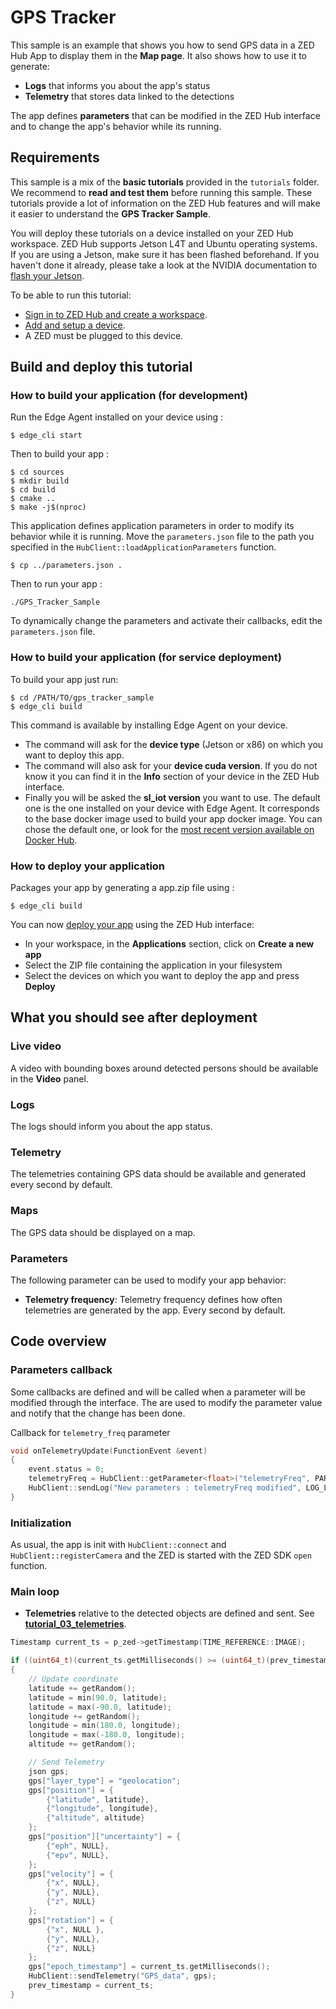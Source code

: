 # GPS Tracker

This sample is an example that shows you how to send GPS data in a ZED Hub App to display them in the **Map page**. It also shows how to use it to generate:

- **Logs** that informs you about the app's status
- **Telemetry** that stores data linked to the detections

The app defines **parameters** that can be modified in the ZED Hub interface and to change the app's behavior while its running.

## Requirements

This sample is a mix of the **basic tutorials** provided in the `tutorials` folder. We recommend to **read and test them** before running this sample. These tutorials provide a lot of information on the ZED Hub features and will make it easier to understand the **GPS Tracker Sample**.

You will deploy these tutorials on a device installed on your ZED Hub workspace. ZED Hub supports Jetson L4T and Ubuntu operating systems. If you are using a Jetson, make sure it has been flashed beforehand. If you haven't done it already, please take a look at the NVIDIA documentation to [flash your Jetson](https://docs.nvidia.com/sdk-manager/install-with-sdkm-jetson/index.html).

To be able to run this tutorial:

- [Sign in to ZED Hub and create a workspace](https://www.stereolabs.com/docs/cloud/overview/get-workspace/).
- [Add and setup a device](https://www.stereolabs.com/docs/cloud/overview/setup-device/).
- A ZED must be plugged to this device.

## Build and deploy this tutorial

### How to build your application (for development)

Run the Edge Agent installed on your device using :

```
$ edge_cli start
```

Then to build your app :

```
$ cd sources
$ mkdir build
$ cd build
$ cmake ..
$ make -j$(nproc)
```

This application defines application parameters in order to modify its behavior while it is running. Move the `parameters.json` file to the path you specified in the `HubClient::loadApplicationParameters` function.

```
$ cp ../parameters.json .
```

Then to run your app :

```
./GPS_Tracker_Sample
```

To dynamically change the parameters and activate their callbacks, edit the `parameters.json` file.

### How to build your application (for service deployment)

To build your app just run:

```
$ cd /PATH/TO/gps_tracker_sample
$ edge_cli build
```

This command is available by installing Edge Agent on your device.

- The command will ask for the **device type** (Jetson or x86) on which you want to deploy this app.
- The command will also ask for your **device cuda version**. If you do not know it you can find it in the **Info** section of your device in the ZED Hub interface.
- Finally you will be asked the **sl_iot version** you want to use. The default one is the one installed on your device with Edge Agent. It corresponds to the base docker image used to build your app docker image. You can chose the default one, or look for the [most recent version available on Docker Hub](https://hub.docker.com/r/stereolabs/iot/tags?page=1&ordering=last_updated).

### How to deploy your application

Packages your app by generating a app.zip file using :

```
$ edge_cli build
```

You can now [deploy your app](https://www.stereolabs.com/docs/cloud/applications/deployment/) using the ZED Hub interface:

- In your workspace, in the **Applications** section, click on **Create a new app**
- Select the ZIP file containing the application in your filesystem
- Select the devices on which you want to deploy the app and press **Deploy**

## What you should see after deployment

### Live video

A video with bounding boxes around detected persons should be available in the **Video** panel.

### Logs

The logs should inform you about the app status.

### Telemetry

The telemetries containing GPS data should be available and generated every second by default.

### Maps

The GPS data should be displayed on a map.

### Parameters

The following parameter can be used to modify your app behavior:

- **Telemetry frequency**: Telemetry frequency defines how often telemetries are generated by the app. Every second by default.

## Code overview

### Parameters callback

Some callbacks are defined and will be called when a parameter will be modified through the interface. The are used to modify the parameter value and notify that the change has been done.

Callback for `telemetry_freq` parameter

```c++
void onTelemetryUpdate(FunctionEvent &event)
{
    event.status = 0;
    telemetryFreq = HubClient::getParameter<float>("telemetryFreq", PARAMETER_TYPE::APPLICATION, telemetryFreq);
    HubClient::sendLog("New parameters : telemetryFreq modified", LOG_LEVEL::INFO);
}
```

### Initialization

As usual, the app is init with `HubClient::connect` and `HubClient::registerCamera` and the ZED is started with the ZED SDK `open` function.

### Main loop

- **Telemetries** relative to the detected objects are defined and sent. See [**tutorial_03_telemetries**](/tutorials/tutorial_03_telemetries/README.md).

```c++
Timestamp current_ts = p_zed->getTimestamp(TIME_REFERENCE::IMAGE);

if ((uint64_t)(current_ts.getMilliseconds() >= (uint64_t)(prev_timestamp.getMilliseconds() + (uint64_t)telemetryFreq * 1000ULL)))
{
    // Update coordinate
    latitude += getRandom();
    latitude = min(90.0, latitude);
    latitude = max(-90.0, latitude);
    longitude += getRandom();
    longitude = min(180.0, longitude);
    longitude = max(-180.0, longitude);
    altitude += getRandom();

    // Send Telemetry
    json gps;
    gps["layer_type"] = "geolocation";
    gps["position"] = {
        {"latitude", latitude},
        {"longitude", longitude},
        {"altitude", altitude}
    };
    gps["position"]["uncertainty"] = {
        {"eph", NULL},
        {"epv", NULL},
    };
    gps["velocity"] = {
        {"x", NULL},
        {"y", NULL},
        {"z", NULL}
    };
    gps["rotation"] = {
        {"x", NULL },
        {"y", NULL},
        {"z", NULL}
    };
    gps["epoch_timestamp"] = current_ts.getMilliseconds();
    HubClient::sendTelemetry("GPS_data", gps);
    prev_timestamp = current_ts;
}
```

